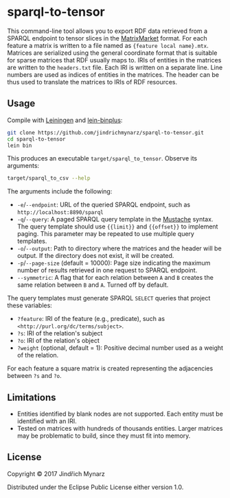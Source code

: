 # sparql-to-tensor

This command-line tool allows you to export RDF data retrieved from a SPARQL endpoint to tensor slices in the [MatrixMarket](http://math.nist.gov/MatrixMarket/formats.html#MMformat) format. For each feature a matrix is written to a file named as `{feature local name}.mtx`. Matrices are serialized using the general coordinate format that is suitable for sparse matrices that RDF usually maps to. IRIs of entities in the matrices are written to the `headers.txt` file. Each IRI is written on a separate line. Line numbers are used as indices of entities in the matrices. The header can be thus used to translate the matrices to IRIs of RDF resources.

## Usage

Compile with [Leiningen](http://leiningen.org) and [lein-binplus](https://github.com/BrunoBonacci/lein-binplus):

```sh
git clone https://github.com/jindrichmynarz/sparql-to-tensor.git
cd sparql-to-tensor
lein bin
```

This produces an executable `target/sparql_to_tensor`. Observe its arguments:

```sh
target/sparql_to_csv --help
```

The arguments include the following:

* `-e`/`--endpoint`: URL of the queried SPARQL endpoint, such as `http://localhost:8890/sparql`
* `-q`/`--query`: A paged SPARQL query template in the [Mustache](https://mustache.github.io/mustache.5.html) syntax. The query template should use `{{limit}}` and `{{offset}}` to implement paging. This parameter may be repeated to use multiple query templates.
* `-o`/`--output`: Path to directory where the matrices and the header will be output. If the directory does not exist, it will be created.
* `-p`/`--page-size` (default = 10000): Page size indicating the maximum number of results retrieved in one request to SPARQL endpoint.
* `--symmetric`: A flag that for each relation between `A` and `B` creates the same relation between `B` and `A`. Turned off by default.

The query templates must generate SPARQL `SELECT` queries that project these variables:

* `?feature`: IRI of the feature (e.g., predicate), such as `<http://purl.org/dc/terms/subject>`.
* `?s`: IRI of the relation's subject
* `?o`: IRI of the relation's object
* `?weight` (optional, default = 1): Positive decimal number used as a weight of the relation.

For each feature a square matrix is created representing the adjacencies between `?s` and `?o`.

## Limitations

* Entities identified by blank nodes are not supported. Each entity must be identified with an IRI.
* Tested on matrices with hundreds of thousands entities. Larger matrices may be problematic to build, since they must fit into memory. 

## License

Copyright © 2017 Jindřich Mynarz

Distributed under the Eclipse Public License either version 1.0.

